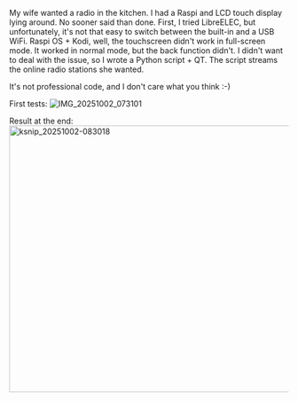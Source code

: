 My wife wanted a radio in the kitchen. I had a Raspi and LCD touch display lying around. No sooner said than done. First, I tried LibreELEC, but unfortunately, it's not that easy to switch between the built-in and a USB WiFi. Raspi OS + Kodi, well, the touchscreen didn't work in full-screen mode. It worked in normal mode, but the back function didn't. I didn't want to deal with the issue, so I wrote a Python script + QT. The script streams the online radio stations she wanted.

It's not professional code, and I don't care what you think :-)

First tests:
![IMG_20251002_073101](https://github.com/user-attachments/assets/1ad09320-ab63-4f5b-b4e0-0312562ee14f)


Result at the end:
<img width="798" height="481" alt="ksnip_20251002-083018" src="https://github.com/user-attachments/assets/88017170-1875-40c0-a7ff-6fc9ffbf4ae2" />
